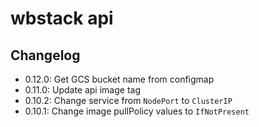 # wbstack api

## Changelog

- 0.12.0: Get GCS bucket name from configmap
- 0.11.0: Update api image tag
- 0.10.2: Change service from `NodePort` to `ClusterIP`
- 0.10.1: Change image pullPolicy values to `IfNotPresent`
